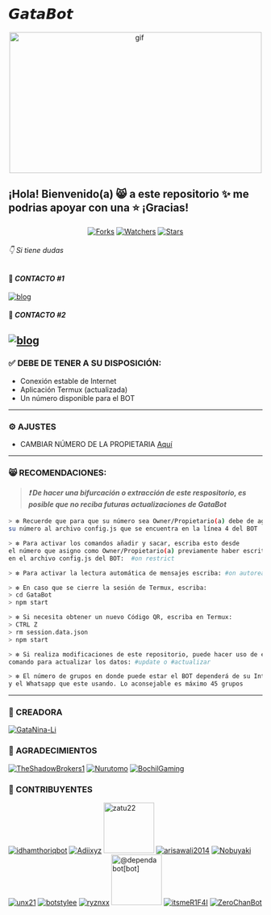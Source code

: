 # 𝙂𝙖𝙩𝙖𝘽𝙤𝙩

<p align="center"> 
<img src="https://i.pinimg.com/originals/67/40/8a/67408ab5444616b71968475001f18e88.gif" alt="gif" width="500" height="279"/> 
</p> 
  
## ¡Hola! Bienvenido(a) 😸 a este repositorio ✨ me podrias apoyar con una ⭐️ ¡Gracias! 

<p align="center">   
<a href="https://github.com/GataNina-Li/GataBot/network/members"><img title="Forks" src="https://img.shields.io/github/forks/GataNina-Li/GataBot?label=Forks&color=blue&style=flat-square"></a>
<a href="https://github.com/GataNina-Li/GataBot/watchers"><img title="Watchers" src="https://img.shields.io/github/watchers/GataNina-Li/GataBot?label=Watchers&color=green&style=flat-square"></a>
<a href="https://github.com/GataNina-Li/GataBot/stargazers"><img title="Stars" src="https://img.shields.io/github/stars/GataNina-Li/GataBot?label=Stars&color=yellow&style=flat-square"></a>
</p> 

###### 👇 Si tiene dudas 
#### 💚 *CONTACTO #1* 
[![blog](https://img.shields.io/badge/Gata_Dios-25D366?style=for-the-badge&logo=whatsapp&logoColor=white 
)](https://api.whatsapp.com/send?phone=994407312387&text=¡Hola!%20Gata%20Dios%20😸%20vengo%20de%20GitHub) 
  
#### 💚 *CONTACTO #2*  
[![blog](https://img.shields.io/badge/Gata_Dios-25D366?style=for-the-badge&logo=whatsapp&logoColor=white 
)](https://api.whatsapp.com/send?phone=593968585383&text=¡Hola!%20Gata%20Dios%20😸%20vengo%20de%20GitHub) 
--------- 
 
### ✅ DEBE DE TENER A SU DISPOSICIÓN: 

*  Conexión estable de Internet
*  Aplicación Termux (actualizada)
*  Un número disponible para el BOT
--------- 

### ⚙️ AJUSTES
- CAMBIAR NÚMERO DE LA PROPIETARIA [Aquí](https://github.com/GataNina-Li/GataBot/edit/master/config.js)
--------- 

### 😸 RECOMENDACIONES:
> #### *❗️ De hacer una bifurcación o extracción de este respositorio, es posible que no reciba futuras actualizaciones de GataBot*

```bash
> ❇️ Recuerde que para que su número sea Owner/Propietario(a) debe de agregar
su número al archivo config.js que se encuentra en la línea 4 del BOT

> ❇️ Para activar los comandos añadir y sacar, escriba esto desde
el número que asigno como Owner/Propietario(a) previamente haber escrito su número 
en el archivo config.js del BOT:  #on restrict

> ❇️ Para activar la lectura automática de mensajes escriba: #on autoread

> ❇️ En caso que se cierre la sesión de Termux, escriba:
> cd GataBot
> npm start

> ❇️ Si necesita obtener un nuevo Código QR, escriba en Termux:
> CTRL Z
> rm session.data.json
> npm start

> ❇️ Si realiza modificaciones de este repositorio, puede hacer uso de este
comando para actualizar los datos: #update o #actualizar 

> ❇️ El número de grupos en donde puede estar el BOT dependerá de su Internet 
y el Whatsapp que este usando. Lo aconsejable es máximo 45 grupos 
```
--------- 
### 🌟 CREADORA 
 
[![GataNina-Li](https://github.com/GataNina-Li.png?size=100)](https://github.com/GataNina-Li) 
 
### 🌟 AGRADECIMIENTOS
 
[![TheShadowBrokers1](https://github.com/BrunoSobrino.png?size=100)](https://github.com/BrunoSobrino) 
[![Nurutomo](https://github.com/Nurutomo.png?size=100)](https://github.com/Nurutomo) 
[![BochilGaming](https://github.com/BochilGaming.png?size=100)](https://github.com/BochilGaming) 
 
### 🌟 CONTRIBUYENTES 

[![idhamthoriqbot](https://github.com/idhamthoriqbot.png?size=100)](https://github.com/idhamthoriqbot) 
[![Adiixyz](https://github.com/Adiixyz.png?size=100)](https://github.com/Adiixyz) 
<a href="https://github.com/zatu22"><img src="https://github.com/zatu22.png" width="100" height="100" alt="zatu22"/></a> 
[![arisawali2014](https://github.com/arisawali2014.png?size=100)](https://github.com/arisawali2014) 
[![Nobuyaki](https://github.com/Nobuyaki.png?size=100)](https://github.com/Nobuyaki) 
[![unx21](https://github.com/unx21.png?size=100)](https://github.com/unx21) 
[![botstylee](https://github.com/botstylee.png?size=100)](https://github.com/botstylee) 
[![ryznxx](https://github.com/ryznxx.png?size=100)](https://github.com/ryznxx) 
<a href="https://github.com/apps/dependabot"><img src="https://avatars.githubusercontent.com/in/29110?v=4" width="100" height="100" alt="@dependabot[bot]"/></a> 
[![itsmeR1F4I](https://github.com/itsmeR1F4I.png?size=100)](https://github.com/itsmeR1F4I) 
[![ZeroChanBot](https://github.com/ZeroChanBot.png?size=100)](https://github.com/ZeroChanBot)
